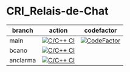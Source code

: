 # CRI_Relais-de-Chat
| branch       | action | codefactor |
|--------------|--------|------------|
| main         | [![C/C++ CI](https://github.com/BarbaraC12/CRI_Relais-de-Chat/actions/workflows/c-cpp.yml/badge.svg?branch=main)](https://github.com/BarbaraC12/CRI_Relais-de-Chat/actions/workflows/c-cpp.yml) | [![CodeFactor](https://www.codefactor.io/repository/github/barbarac12/cri_relais-de-chat/badge)](https://www.codefactor.io/repository/github/barbarac12/cri_relais-de-chat) |
| bcano | [![C/C++ CI](https://github.com/BarbaraC12/CRI_Relais-de-Chat/actions/workflows/c-cpp.yml/badge.svg?branch=bcano)](https://github.com/BarbaraC12/CRI_Relais-de-Chat/actions/workflows/c-cpp.yml) |            |
| anclarma | [![C/C++ CI](https://github.com/BarbaraC12/CRI_Relais-de-Chat/actions/workflows/c-cpp.yml/badge.svg?branch=anclarma)](https://github.com/BarbaraC12/CRI_Relais-de-Chat/actions/workflows/c-cpp.yml) |            |
